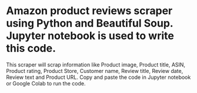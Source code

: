 # Amazon product reviews scraper using Python and Beautiful Soup. Jupyter notebook is used to write this code.
This scraper will scrap information like Product image, Product title, ASIN, Product rating, Product Store, 
Customer name, Review title, Review date, Review text and Product URL. Copy and paste the code in Jupyter notebook or Google Colab to run the code.
